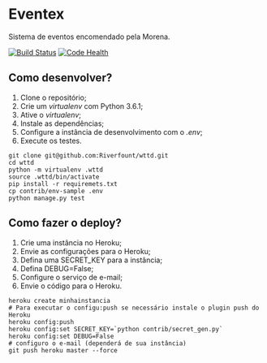 # Eventex


Sistema de eventos encomendado pela Morena.

[![Build Status](https://travis-ci.org/Riverfount/wttd.svg?branch=master)](https://travis-ci.org/Riverfount/wttd) 
[![Code Health](https://landscape.io/github/Riverfount/wttd/master/landscape.svg?style=flat)](https://landscape.io/github/Riverfount/wttd/master)

## Como desenvolver?

1. Clone o repositório;
2. Crie um _virtualenv_ com Python 3.6.1;
3. Ative o _virtualenv_;
4. Instale as dependências;
5. Configure a instância de desenvolvimento com o _.env_;
6. Execute os testes.

```console
git clone git@github.com:Riverfount/wttd.git
cd wttd
python -m virtualenv .wttd
source .wttd/bin/activate
pip install -r requiremets.txt
cp contrib/env-sample .env
python manage.py test
```

## Como fazer o deploy?

1. Crie uma instância no Heroku;
2. Envie as configurações para o Heroku;
3. Defina uma SECRET_KEY para a instância;
4. Defina DEBUG=False;
5. Configure o serviço de e-mail;
6. Envie o código para o Heroku.

```console
heroku create minhainstancia
# Para executar o configu:push se necessário instale o plugin push do Heroku
heroku config:push
heroku config:set SECRET_KEY=`python contrib/secret_gen.py`
heroku config:set DEBUG=False
# configuro o e-mail (dependerá de sua instância)
git push heroku master --force
```
